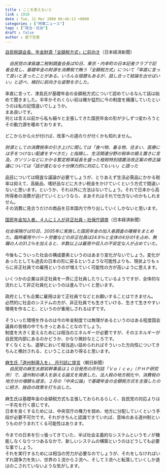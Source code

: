 ```yaml
---
title : ここを変えないと
link : 1910
date : Tue, 11 Mar 2008 06:46:13 +0000
categories : ["時事ニュース"]
tags : ["政治・社会"]
draft : false
author : 倉下忠憲
---
```


<A HREF="http://www.nikkei.co.jp/news/seiji/20080310AT3S1001910032008.html" TARGET="_blank">自民税調会長、年金財源「全額税方式」に前向き</A>（日本経済新聞）<BR><BR><I>　自民党の津島雄二税制調査会長は10日、東京・内幸町の日本記者クラブで記者会見し、基礎年金の財源を消費税で賄う「全額税方式」について「率直に言って良いと言ったことがある。いろんな宿題もあるが、話し合って結論を出せばいい」と述べ、検討に前向きな姿勢を示した。</I><BR><BR>率直に言って、津島氏が基礎年金の全額税方式について認めているなんて話は始めて聞きました。半年かそれくらい前は確か猛烈に今の制度を擁護していたというのは私の記憶違いでしょうか。<BR>まあ良いです。<BR>何とは言え以前から私も細々と主張してきた国民年金の形が少しずつ変わろうとその動力源を暖めております。<BR><BR>どこからから火が付けば、改革への道のりが付くかも知れません。<BR><BR><I>財源としての消費税率の引き上げに関しては「食べ物、着る物、住まい、医療には手をつけない配慮をすべきだ」と指摘し、生活関連分野の税率の据え置きに言及。ガソリンなどにかかる暫定税率延長を盛った租税特別措置法改正案の修正論議については「話が進むなら十分弾力的に対応してもいい」と語った</I><BR><BR>品目については精査な議論が必要でしょうが、とりあえず生活必需品にかかる税率は抑えて、高級品、嗜好品などに大きい税金をかけていくという方式で間違いないと思います。というか、それ以外に方法はないでしょう。それで日本から高所得者の消費が逃げていくというなら、まあそれはそれで仕方ないのかもしれません。<BR>その消費に見合うだけの商品を日本国内で作り出していくしかないと思います。<BR><BR><A HREF="http://www.nikkei.co.jp/news/keizai/20080310AT3S1001R10032008.html" TARGET="_blank">国民年金加入者、４人に１人が非正社員・社保庁調査</A>（日本経済新聞）<BR><BR><I>社会保険庁は10日、2005年に実施した国民年金の加入者調査の確報をまとめた。臨時雇用やパート労働などの非正社員は24.9％と全体の4分の1を占め、無職の人の31.2％を加えると、半数以上は雇用や収入の不安定な人が占めていた。</I><BR><BR>今後もこういった社会の構成要素というのはあまり変化がないでしょう。変化があったとしても過去の日本の形に戻るというような可能性よりも、現状よりもｓらに非正社員での雇用というのが増えていく可能性の方が高いように思えます。<BR><BR>いくつかの企業は非正社員を一斉に正社員したりしているようですが、全体的な流れとして非正社員化というのは進んでいくと思います。<BR><BR>政府としても企業に雇用は全て正社員でなどとお願いすることはできません。<BR>必然的に社会のシステムの方が、非正社員でも生きていける、生きて生きやすい環境を作ること、というのが重用しされるはずです。<BR><BR>そういった環境を作るのは今の年金制度では無理があるというのはある程度国会議員の皆様の中でもきっとあることなのでしょう。<BR>制度を大きく変えるためには相当のエネルギーが必要ですが、そのエネルギーが自民党内部にあるのかどうか、かなり微妙なところです。<BR>すくなくとも、選挙において相当追い詰められればそういった方向性についてきちんと検討される、ということはあり得ると思います。<BR><BR><A HREF="http://www.asahi.com/politics/update/0310/TKY200803100307.html" TARGET="_blank">麻生氏「道州制導入を」　月刊誌に提言</A>（朝日新聞）<BR><I>　自民党の麻生太郎前幹事長は１０日発売の月刊誌「Ｖｏｉｃｅ」（ＰＨＰ研究所）で、道州制の導入を訴える論文を発表した。法人税の地方税化や、消費税の地方分の増額も提言。２月の「中央公論」で基礎年金の全額税方式を主張したのに続き、独自の政策を打ち出した。 </I><BR><BR>麻生氏は基礎年金の全額税方式も主張しておられるらしく、自民党の対応よりは一手先を行く感じです。<BR>日本を良くするためには、中央官庁の権力を弱め、地方に分配していくという手段が必要不可欠です。それがきちんと認識できていれば、意味のある道州制というものがうまれてくる可能性はあります。<BR><BR>今までの日本を引っ張ってきていた、半ば社会主義的なシステムというモノが機能しなくなりつつあるなかで、新しいシステムの構築というのはどうしても必要な事でしょう。<BR>それを実行するためには相当の労力が必要なのでしょうが、それをしなければいずれ競争力を失い、世界の１流から２流へ、そして３流へと転落していくしか道はのこされていないような気がします。<br><br>
